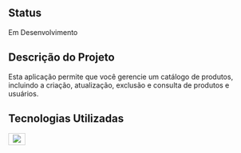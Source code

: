 ## Status
Em Desenvolvimento
## Descrição do Projeto

Esta aplicação permite que você gerencie um catálogo de produtos, incluindo a criação, atualização, exclusão e consulta de produtos e usuários.

## Tecnologias Utilizadas
<table align="center" style="width: 200px;">
    <tr>
        <td style="vertical-align: middle; border: 1px solid #ccc;">
              <img src="https://cdn.jsdelivr.net/gh/devicons/devicon@latest/icons/angular/angular-original-wordmark.svg"/>
        </td>
    </tr>
</table>